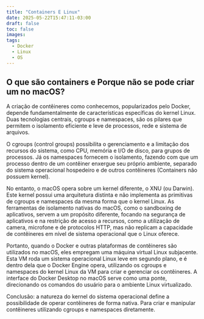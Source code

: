 ```yaml
---
title: "Containers E Linux"
date: 2025-05-22T15:47:11-03:00
draft: false
toc: false
images:
tags:
  - Docker
  - Linux
  - OS
---
```

## O que são containers e Porque não se pode criar um no macOS?

A criação de contêineres como conhecemos, popularizados pelo Docker, depende fundamentalmente de características específicas do kernel Linux. Duas tecnologias centrais, cgroups e namespaces, são os pilares que permitem o isolamento eficiente e leve de processos, rede e sistema de arquivos.

O cgroups (control groups) possibilita o gerenciamento e a limitação dos recursos do sistema, como CPU, memória e I/O de disco, para grupos de processos. Já os namespaces fornecem o isolamento, fazendo com que um processo dentro de um contêiner enxergue seu próprio ambiente, separado do sistema operacional hospedeiro e de outros contêineres (Containers não possuem kernel).

No entanto, o macOS opera sobre um kernel diferente, o XNU (ou Darwin). Este kernel possui uma arquitetura distinta e não implementa as primitivas de cgroups e namespaces da mesma forma que o kernel Linux. As ferramentas de isolamento nativas do macOS, como o sandboxing de aplicativos, servem a um propósito diferente, focando na segurança de aplicativos e na restrição de acesso a recursos, como a utilização de camera, microfone e de protocolos HTTP, mas não replicam a capacidade de contêineres em nível de sistema operacional que o Linux oferece.

Portanto, quando o Docker e outras plataformas de contêineres são utilizados no macOS, eles empregam uma máquina virtual Linux subjacente. Esta VM roda um sistema operacional Linux leve em segundo plano, e é dentro dela que o Docker Engine opera, utilizando os cgroups e namespaces do kernel Linux da VM para criar e gerenciar os contêineres. A interface do Docker Desktop no macOS serve como uma ponte, direcionando os comandos do usuário para o ambiente Linux virtualizado.

Conclusão: a natureza do kernel do sistema operacional define a possibilidade de operar contêineres de forma nativa. Para criar e manipular contêineres utilizando cgroups e namespaces diretamente.
